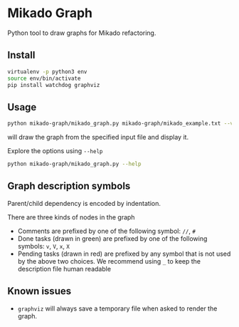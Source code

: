 # Mikado Graph

Python tool to draw graphs for Mikado refactoring.

## Install

```bash
virtualenv -p python3 env
source env/bin/activate
pip install watchdog graphviz
```

## Usage

```bash
python mikado-graph/mikado_graph.py mikado-graph/mikado_example.txt --view
```
will draw the graph from the specified input file and display it.

Explore the options using `--help`
```bash
python mikado-graph/mikado_graph.py --help
```

## Graph description symbols

Parent/child dependency is encoded by indentation.

There are three kinds of nodes in the graph
- Comments are prefixed by one of the following symbol: `//`, `#`
- Done tasks (drawn in green) are prefixed by one of the following symbols: `v`, `V`, `x`, `X`
- Pending tasks (drawn in red) are prefixed by any symbol that is not used by the above two choices.
  We recommend using `_` to keep the description file human readable


## Known issues

- `graphviz` will always save a temporary file when asked to render the graph.
